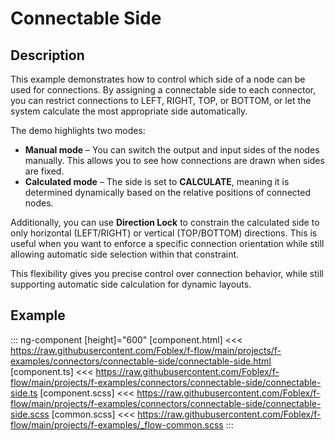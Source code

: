 ﻿# Connectable Side

## Description

This example demonstrates how to control which side of a node can be used for connections.
By assigning a connectable side to each connector, you can restrict connections to LEFT, RIGHT, TOP, or BOTTOM, or let the system calculate the most appropriate side automatically.

The demo highlights two modes:

- **Manual mode** – You can switch the output and input sides of the nodes manually. This allows you to see how connections are drawn when sides are fixed.
- **Calculated mode** – The side is set to **CALCULATE**, meaning it is determined dynamically based on the relative positions of connected nodes.

Additionally, you can use **Direction Lock** to constrain the calculated side to only horizontal (LEFT/RIGHT) or vertical (TOP/BOTTOM) directions. This is useful when you want to enforce a specific connection orientation while still allowing automatic side selection within that constraint.

This flexibility gives you precise control over connection behavior, while still supporting automatic side calculation for dynamic layouts.

## Example

::: ng-component <connectable-side></connectable-side> [height]="600"
[component.html] <<< https://raw.githubusercontent.com/Foblex/f-flow/main/projects/f-examples/connectors/connectable-side/connectable-side.html
[component.ts] <<< https://raw.githubusercontent.com/Foblex/f-flow/main/projects/f-examples/connectors/connectable-side/connectable-side.ts
[component.scss] <<< https://raw.githubusercontent.com/Foblex/f-flow/main/projects/f-examples/connectors/connectable-side/connectable-side.scss
[common.scss] <<< https://raw.githubusercontent.com/Foblex/f-flow/main/projects/f-examples/_flow-common.scss
:::
